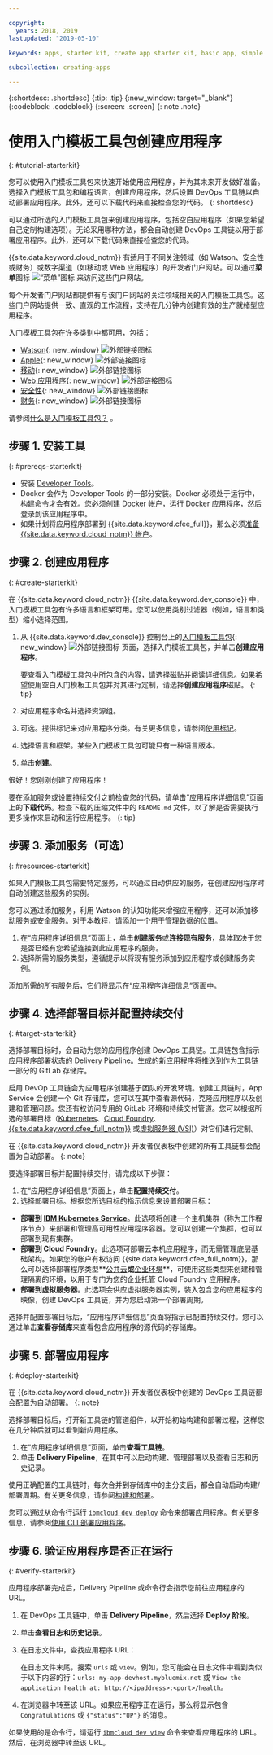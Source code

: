 ```yaml
---

copyright:
  years: 2018, 2019
lastupdated: "2019-05-10"

keywords: apps, starter kit, create app starter kit, basic app, simple app

subcollection: creating-apps

---
```


{:shortdesc: .shortdesc}
{:tip: .tip}
{:new_window: target="_blank"}
{:codeblock: .codeblock}
{:screen: .screen}
{: note .note}

# 使用入门模板工具包创建应用程序
{: #tutorial-starterkit}

您可以使用入门模板工具包来快速开始使用应用程序，并为其未来开发做好准备。选择入门模板工具包和编程语言，创建应用程序，然后设置 DevOps 工具链以自动部署应用程序。此外，还可以下载代码来直接检查您的代码。
{: shortdesc}

可以通过所选的入门模板工具包来创建应用程序，包括空白应用程序（如果您希望自己定制构建选项）。无论采用哪种方法，都会自动创建 DevOps 工具链以用于部署应用程序。此外，还可以下载代码来直接检查您的代码。

{{site.data.keyword.cloud_notm}} 有适用于不同关注领域（如 Watson、安全性或财务）或数字渠道（如移动或 Web 应用程序）的开发者门户网站。可以通过**菜单**图标 ![“菜单”图标](../../icons/icon_hamburger.svg) 来访问这些门户网站。

每个开发者门户网站都提供有与该门户网站的关注领域相关的入门模板工具包。这些门户网站提供一致、直观的工作流程，支持在几分钟内创建有效的生产就绪型应用程序。

入门模板工具包在许多类别中都可用，包括：
* [Watson](https://{DomainName}/developer/watson/dashboard){: new_window} ![外部链接图标](../../icons/launch-glyph.svg "外部链接图标")
* [Apple](https://{DomainName}/developer/appledevelopment/dashboard){: new_window} ![外部链接图标](../../icons/launch-glyph.svg "外部链接图标")
* [移动](https://{DomainName}/developer/mobile/dashboard){: new_window} ![外部链接图标](../../icons/launch-glyph.svg "外部链接图标")
* [Web 应用程序](https://{DomainName}/developer/appservice/dashboard){: new_window} ![外部链接图标](../../icons/launch-glyph.svg "外部链接图标")
* [安全性](https://{DomainName}/developer/security/dashboard){: new_window} ![外部链接图标](../../icons/launch-glyph.svg "外部链接图标")
* [财务](https://{DomainName}/developer/finance/dashboard){: new_window} ![外部链接图标](../../icons/launch-glyph.svg "外部链接图标")

请参阅[什么是入门模板工具包？](/docs/apps?topic=creating-apps-starter-kits) 。


## 步骤 1. 安装工具
{: #prereqs-starterkit}

* 安装 [Developer Tools](/docs/cli?topic=cloud-cli-ibmcloud-cli)。
* Docker 会作为 Developer Tools 的一部分安装。Docker 必须处于运行中，构建命令才会有效。您必须创建 Docker 帐户，运行 Docker 应用程序，然后登录到该应用程序中。
* 如果计划将应用程序部署到 {{site.data.keyword.cfee_full}}，那么必须[准备 {{site.data.keyword.cloud_notm}} 帐户](/docs/cloud-foundry?topic=cloud-foundry-prepare)。

## 步骤 2. 创建应用程序
{: #create-starterkit}

在 {{site.data.keyword.cloud_notm}} {{site.data.keyword.dev_console}} 中，入门模板工具包有许多语言和框架可用。您可以使用类别过滤器（例如，语言和类型）缩小选择范围。

1. 从 {{site.data.keyword.dev_console}} 控制台上的[入门模板工具包](https://{DomainName}/developer/appservice/starter-kits/){: new_window} ![外部链接图标](../../icons/launch-glyph.svg "外部链接图标") 页面，选择入门模板工具包，并单击**创建应用程序**。 

    要查看入门模板工具包中所包含的内容，请选择磁贴并阅读详细信息。如果希望使用空白入门模板工具包并对其进行定制，请选择**创建应用程序**磁贴。
    {: tip}

2. 对应用程序命名并选择资源组。

3. 可选。提供标记来对应用程序分类。有关更多信息，请参阅[使用标记](/docs/resources?topic=resources-tag)。

4. 选择语言和框架。某些入门模板工具包可能只有一种语言版本。

5. 单击**创建**。

很好！您刚刚创建了应用程序！

要在添加服务或设置持续交付之前检查您的代码，请单击“应用程序详细信息”页面上的**下载代码**。检查下载的压缩文件中的 `README.md` 文件，以了解是否需要执行更多操作来启动和运行应用程序。
{: tip}

## 步骤 3. 添加服务（可选）
{: #resources-starterkit}

如果入门模板工具包需要特定服务，可以通过自动供应的服务，在创建应用程序时自动创建这些服务的实例。

您可以通过添加服务，利用 Watson 的认知功能来增强应用程序，还可以添加移动服务或安全服务。对于本教程，请添加一个用于管理数据的位置。

1. 在“应用程序详细信息”页面上，单击**创建服务**或**连接现有服务**，具体取决于您是否已经有您希望连接到此应用程序的服务。
2. 选择所需的服务类型，遵循提示以将现有服务添加到应用程序或创建服务实例。

添加所需的所有服务后，它们将显示在“应用程序详细信息”页面中。

## 步骤 4. 选择部署目标并配置持续交付
{: #target-starterkit}

选择部署目标时，会自动为您的应用程序创建 DevOps 工具链。工具链包含指示应用程序部署状态的 Delivery Pipeline。生成的新应用程序将推送到作为工具链一部分的 GitLab 存储库。

启用 DevOp 工具链会为应用程序创建基于团队的开发环境。创建工具链时，App Service 会创建一个 Git 存储库，您可以在其中查看源代码，克隆应用程序以及创建和管理问题。您还有权访问专用的 GitLab 环境和持续交付管道。您可以根据所选的部署目标（[Kubernetes](/docs/containers?topic=containers-getting-started)、[Cloud Foundry](/docs/cloud-foundry-public?topic=cloud-foundry-public-about-cf)、[{{site.data.keyword.cfee_full_notm}}](/docs/cloud-foundry?topic=cloud-foundry-about) 或[虚拟服务器 (VSI)](/docs/vsi?topic=virtual-servers-getting-started-tutorial)）对它们进行定制。

在 {{site.data.keyword.cloud_notm}} 开发者仪表板中创建的所有工具链都会配置为自动部署。
{: note}

要选择部署目标并配置持续交付，请完成以下步骤：

1. 在“应用程序详细信息”页面上，单击**配置持续交付**。
2. 选择部署目标。根据您所选目标的指示信息来设置部署目标：
  * **部署到 [IBM Kubernetes Service](/docs/containers?topic=containers-app)**。此选项将创建一个主机集群（称为工作程序节点）来部署和管理高可用性应用程序容器。您可以创建一个集群，也可以部署到现有集群。
  * **部署到 Cloud Foundry**。此选项可部署云本机应用程序，而无需管理底层基础架构。如果您的帐户有权访问 {{site.data.keyword.cfee_full_notm}}，那么可以选择部署程序类型**[公共云](/docs/cloud-foundry-public?topic=cloud-foundry-public-deployingapps)**或**[企业环境](/docs/cloud-foundry?topic=cloud-foundry-deploy_apps)**，可使用这些类型来创建和管理隔离的环境，以用于专门为您的企业托管 Cloud Foundry 应用程序。
  * **部署到虚拟服务器**。此选项会供应虚拟服务器实例，装入包含您的应用程序的映像，创建 DevOps 工具链，并为您启动第一个部署周期。

选择并配置部署目标后，“应用程序详细信息”页面将指示已配置持续交付。您可以通过单击**查看存储库**来查看包含应用程序的源代码的存储库。

## 步骤 5. 部署应用程序
{: #deploy-starterkit}

在 {{site.data.keyword.cloud_notm}} 开发者仪表板中创建的 DevOps 工具链都会配置为自动部署。
{: note}

选择部署目标后，打开新工具链的管道组件，以开始初始构建和部署过程，这样您在几分钟后就可以看到新应用程序。

1. 在“应用程序详细信息”页面，单击**查看工具链**。
2. 单击 **Delivery Pipeline**，在其中可以启动构建、管理部署以及查看日志和历史记录。

使用正确配置的工具链时，每次合并到存储库中的主分支后，都会自动启动构建/部署周期。有关更多信息，请参阅[构建和部署](/docs/services/ContinuousDelivery?topic=ContinuousDelivery-deliverypipeline_build_deploy)。

您可以通过从命令行运行 [`ibmcloud dev deploy`](/docs/cli/idt?topic=cloud-cli-idt-cli#deploy) 命令来部署应用程序。有关更多信息，请参阅[使用 CLI 部署应用程序](/docs/apps?topic=creating-apps-deploying-apps#deploy-cli)。

## 步骤 6. 验证应用程序是否正在运行
{: #verify-starterkit}

应用程序部署完成后，Delivery Pipeline 或命令行会指示您前往应用程序的 URL。

1. 在 DevOps 工具链中，单击 **Delivery Pipeline**，然后选择 **Deploy 阶段**。
2. 单击**查看日志和历史记录**。
3. 在日志文件中，查找应用程序 URL：

    在日志文件末尾，搜索 `urls` 或 `view`。例如，您可能会在日志文件中看到类似于以下内容的行：`urls: my-app-devhost.mybluemix.net` 或 `View the application health at: http://<ipaddress>:<port>/health`。

4. 在浏览器中转至该 URL。如果应用程序正在运行，那么将显示包含 `Congratulations` 或 `{"status":"UP"}` 的消息。

如果使用的是命令行，请运行 [`ibmcloud dev view`](/docs/cli/idt?topic=cloud-cli-idt-cli#view) 命令来查看应用程序的 URL。然后，在浏览器中转至该 URL。
